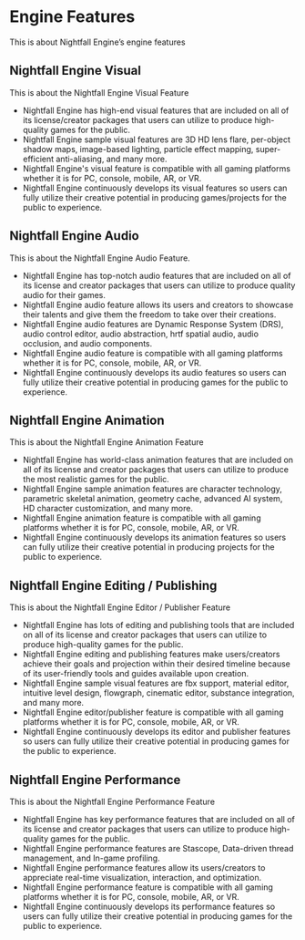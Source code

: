 # Engine Features

This is about Nightfall Engine’s engine features

## Nightfall Engine Visual

This is about the Nightfall Engine Visual Feature

- Nightfall Engine has high-end visual features that are included on all of its license/creator packages that users can utilize to produce high-quality games for the public.
- Nightfall Engine sample visual features are 3D HD lens flare, per-object shadow maps, image-based lighting, particle effect mapping, super-efficient anti-aliasing, and many more.
- Nightfall Engine's visual feature is compatible with all gaming platforms whether it is for PC, console, mobile, AR, or VR.
- Nightfall Engine continuously develops its visual features so users can fully utilize their creative potential in producing games/projects for the public to experience.

## Nightfall Engine Audio

This is about the Nightfall Engine Audio Feature.

- Nightfall Engine has top-notch audio features that are included on all of its license and creator packages that users can utilize to produce quality audio for their games.
- Nightfall Engine audio feature allows its users and creators to showcase their talents and give them the freedom to take over their creations.
- Nightfall Engine audio features are Dynamic Response System (DRS), audio control editor, audio abstraction, hrtf spatial audio, audio occlusion, and audio components.
- Nightfall Engine audio feature is compatible with all gaming platforms whether it is for PC, console, mobile, AR, or VR.
- Nightfall Engine continuously develops its audio features so users can fully utilize their creative potential in producing games for the public to experience.

## Nightfall Engine Animation

This is about the Nightfall Engine Animation Feature

- Nightfall Engine has world-class animation features that are included on all of its license and creator packages that users can utilize to produce the most realistic games for the public.
- Nightfall Engine sample animation features are character technology, parametric skeletal animation, geometry cache, advanced AI system, HD character customization, and many more.
- Nightfall Engine animation feature is compatible with all gaming platforms whether it is for PC, console, mobile, AR, or VR.
- Nightfall Engine continuously develops its animation features so users can fully utilize their creative potential in producing projects for the public to experience.

## Nightfall Engine Editing / Publishing

This is about the Nightfall Engine Editor / Publisher Feature

- Nightfall Engine has lots of editing and publishing tools that are included on all of its license and creator packages that users can utilize to produce high-quality games for the public.
- Nightfall Engine editing and publishing features make users/creators achieve their goals and projection within their desired timeline because of its user-friendly tools and guides available upon creation.
- Nightfall Engine sample visual features are fbx support, material editor, intuitive level design, flowgraph, cinematic editor, substance integration, and many more.
- Nightfall Engine editor/publisher feature is compatible with all gaming platforms whether it is for PC, console, mobile, AR, or VR.
- Nightfall Engine continuously develops its editor and publisher features so users can fully utilize their creative potential in producing games for the public to experience.

## Nightfall Engine Performance

This is about the Nightfall Engine Performance Feature

- Nightfall Engine has key performance features that are included on all of its license and  creator packages that users can utilize to produce high-quality games for the public.
- Nightfall Engine performance features are Stascope, Data-driven thread management, and In-game profiling.
- Nightfall Engine performance features allow its users/creators to appreciate real-time visualization, interaction, and optimization.
- Nightfall Engine performance feature is compatible with all gaming platforms whether it is for PC, console, mobile, AR, or VR.
- Nightfall Engine continuously develops its performance features so users can fully utilize their creative potential in producing games for the public to experience.